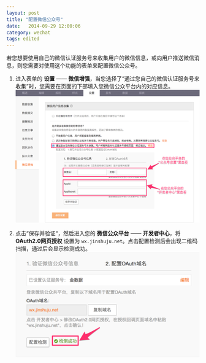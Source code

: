 ```yaml
---
layout: post
title: "配置微信公众号"
date:   2014-09-29 12:00:06
category: wechat
tags: edited
---
```


若您想要使用自己的微信认证服务号来收集用户的微信信息，或向用户推送微信消息，则您需要对使用这个功能的表单来配置微信公众号。

1. 进入表单的 **设置** —— **微信增强**，当您选择了“通过您自己的微信认证服务号来收集”时，您需要在页面的下部填入您微信公众平台内的对应信息。
![](/images/wechat-config-1.png)

2. 点击“保存并验证“，然后进入您的 **微信公众平台** —— **开发者中心**，将 **OAuth2.0网页授权** 设置为 `wx.jinshuju.net`。点击配置检测后会出现二维码扫描，通过后会显示检测成功。
![](/images/wechat-config-2.png)
